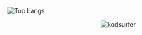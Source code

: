 ![Top Langs](https://github-readme-stats.vercel.app/api/top-langs/?username=kodsurfer&layout=donut)
<p align="center">


  <img src="https://komarev.com/ghpvc/?username=kodsurfer&label=Profile%20views&color=0e75b6&style=flat" alt="kodsurfer" />


</p>
